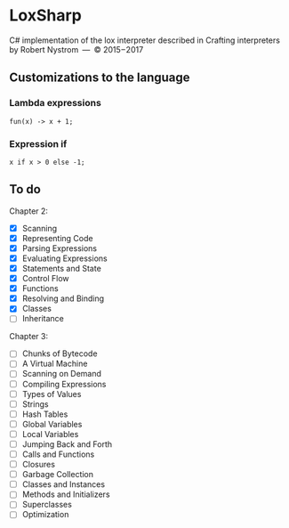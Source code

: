 # LoxSharp

C# implementation of the lox interpreter described in Crafting interpreters by Robert Nystrom — © 2015 – 2017

## Customizations to the language

### Lambda expressions

```
fun(x) -> x + 1;
```

### Expression if

```
x if x > 0 else -1;
```
## To do

Chapter 2:

- [X] Scanning
- [X] Representing Code
- [X] Parsing Expressions
- [X] Evaluating Expressions
- [X] Statements and State
- [X] Control Flow
- [X] Functions
- [X] Resolving and Binding
- [X] Classes
- [ ] Inheritance

Chapter 3:

- [ ] Chunks of Bytecode
- [ ] A Virtual Machine
- [ ] Scanning on Demand
- [ ] Compiling Expressions
- [ ] Types of Values
- [ ] Strings
- [ ] Hash Tables
- [ ] Global Variables
- [ ] Local Variables
- [ ] Jumping Back and Forth
- [ ] Calls and Functions
- [ ] Closures
- [ ] Garbage Collection
- [ ] Classes and Instances
- [ ] Methods and Initializers
- [ ] Superclasses
- [ ] Optimization
